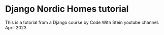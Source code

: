 # Django Nordic Homes tutorial

This is a tutorial from a Django course by Code With Stein youtube channel.
April 2023.

